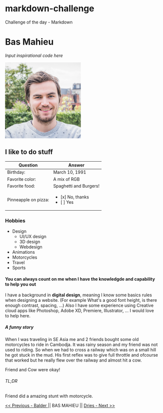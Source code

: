 # markdown-challenge
Challenge of the day - Markdown



# Bas Mahieu 

*Input inspirational code here*

![alt text](assets/profile_v1.png)


## I like to do stuff

Question | Answer
------------ | -------------
Birthday: | March 10, 1991
Favorite color:| A mix of RGB
Favorite food: | Spaghetti and Burgers!
Pinneapple on pizza: | <ul><li>[x] No, thanks</li><li>[ ] Yes</li></ul>

### Hobbies

* Design
    * UI/UX design
    * 3D design
    * Webdesign
* Animations
* Motorcycles
* Travel
* Sports




#### You can always count on me when I have the knowledgde and capability to help you out

I have a background in **digital design**, meaning I know some basics rules when designing a website.
(For example What's a good font height, is there enough contrast, spacing, ...) 
Also I have some experience using Creative cloud apps like Photoshop, Adobe XD, Premiere, Illustrator, ...
I would love to help here.

##### A funny story
When I was traveling in SE Asia me and 2 friends bought some old motorcycles to ride in Cambodja.
It was rainy season and my friend was not used to riding. So when we had to cross a railway which was on a small hill he got stuck in the mud. His first reflex was to give full throttle and ofcourse that worked but he really flew over the railway and almost hit a cow. 

Friend and Cow were okay!

###### TL;DR
Friend did a amazing stunt with motorcycle.



[ << Previous - Balder ](http://github.com) || BAS MAHIEU || [ Dries - Next >> ](https://github.com/DriesDD/markdown-challenge/blob/master/README.md)
